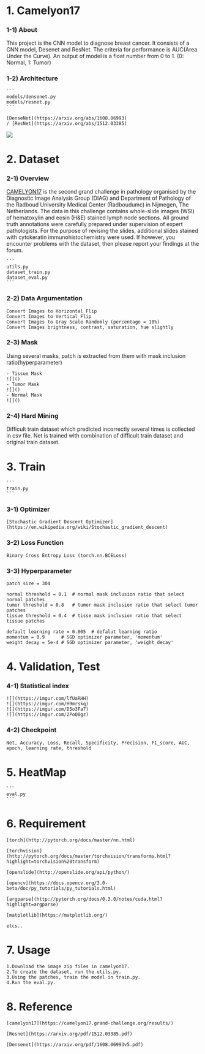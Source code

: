 # 1. Camelyon17 #


### 1-1) About
This project is the CNN model to diagnose breast cancer. It consists of a CNN model,
Desenet and ResNet. The criteria for performance is AUC(Area Under the Curve). 
An output of model is a float number from 0 to 1. (0: Normal, 1: Tumor)


### 1-2) Architecture
    ```
    models/densenet.py
    models/resnet.py
    ```

    [DenseNet](https://arxiv.org/abs/1608.06993)
    / [ResNet](https://arxiv.org/abs/1512.03385)

![](https://i.imgur.com/7yH9SKm.jpg)




# 2. Dataset


### 2-1) Overview
[CAMELYON17](https://camelyon17.grand-challenge.org/) is the second grand challenge in pathology organised 
by the Diagnostic Image Analysis Group (DIAG) and Department of Pathology of the Radboud University Medical 
Center (Radboudumc) in Nijmegen, The Netherlands.
The data in this challenge contains whole-slide images (WSI) of hematoxylin and eosin (H&E) stained lymph node sections.
All ground truth annotations were carefully prepared under supervision of expert pathologists. For the purpose of revising the slides, 
additional slides stained with cytokeratin immunohistochemistry were used. If however, you encounter problems 
with the dataset, then please report your findings at the forum.


    ```
    utils.py
    dataset_train.py
    dataset_eval.py
    ```

### 2-2) Data Argumentation

    Convert Images to Horizontal Flip
    Convert Images to Vertical Flip
    Convert Images to Gray Scale Randomly (percentage = 10%)
    Convert Images brightness, contrast, saturation, hue slightly 


### 2-3) Mask
Using several masks, patch is extracted from them with mask inclusion ratio(hyperparameter) 

    - Tissue Mask
    ![]()
    - Tumor Mask
    ![]()
    - Normal Mask
    ![]()

### 2-4) Hard Mining
Difficult train dataset which predicted incorrectly several times is collected in csv file.
Net is trained with combination of difficult train dataset and original train dataset.


# 3. Train
    ```
    train.py
    ```

### 3-1) Optimizer 
    [Stochastic Gradient Descent Optimizer](https://en.wikipedia.org/wiki/Stochastic_gradient_descent)


### 3-2) Loss Function
    Binary Cross Entropy Loss (torch.nn.BCELoss)


### 3-3) Hyperparameter

    patch size = 304

    normal threshold = 0.1  # normal mask inclusion ratio that select normal patches
    tumor threshold = 0.8   # tumor mask inclusion ratio that select tumor patches
    tissue threshold = 0.4  # tisse mask inclusion ratio that select tissue patches

    default learning rate = 0.005  # defalut learning ratio
    momentum = 0.9      # SGD optimizer parameter, 'momentum'
    weight decay = 5e-4 # SGD optimizer parameter, 'weight_decay'
    

# 4. Validation, Test

### 4-1) Statistical index
    ![](https://imgur.com/lfUaRHH)
    ![](https://imgur.com/H9mrskq)
    ![](https://imgur.com/D5o3Fa7)
    ![](https://imgur.com/2PoQ0gz)


### 4-2) Checkpoint
    
    Net, Accuracy, Loss, Recall, Specificity, Precision, F1_score, AUC, epoch, learning rate, threshold
    


# 5. HeatMap
    ```
    eval.py
    ```

# 6. Requirement
    [torch](http://pytorch.org/docs/master/nn.html)

    [torchvision](http://pytorch.org/docs/master/torchvision/transforms.html?highlight=torchvision%20transform)

    [openslide](http://openslide.org/api/python/)

    [opencv](https://docs.opencv.org/3.0-beta/doc/py_tutorials/py_tutorials.html)

    [argparse](http://pytorch.org/docs/0.3.0/notes/cuda.html?highlight=argparse)

    [matplotlib](https://matplotlib.org/)

    etcs..


# 7. Usage
    1.Download the image zip files in camelyon17.
    2.To create the dataset, run the utils.py.
    3.Using the patches, train the model in train.py.
    4.Run the eval.py.

# 8. Reference
    [camelyon17](https://camelyon17.grand-challenge.org/results/)

    [Resnet](https://arxiv.org/pdf/1512.03385.pdf)

    [Densenet](https://arxiv.org/pdf/1608.06993v5.pdf)

